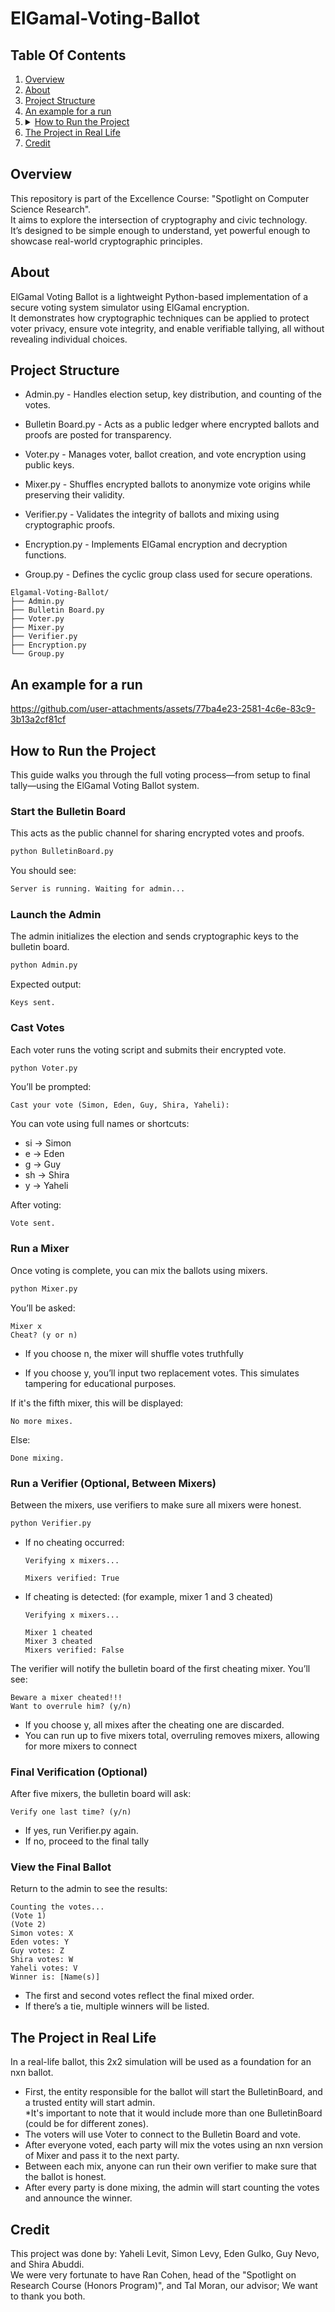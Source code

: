 # ElGamal-Voting-Ballot



<!-- TABLE OF CONTENTS -->
## Table Of Contents
<ol>
  <li><a href="#overview">Overview</a></li>
  <li><a href="#about">About</a></li>
  <li><a href="#project-structure">Project Structure</a></li>
  <li><a href="#an-example-for-a-run">An example for a run</a></li>
  <li>
    <details>
      <summary><a href="#how-to-run-the-project">How to Run the Project</a></summary>
      <ul>
          <li><a href="#start-the-bulletin-board">Start the Bulletin Board</a></li>
          <li><a href="#launch-the-admin">Launch the Admin</a></li>
          <li><a href="#cast-votes">Cast Votes</a></li>
          <li><a href="#run-a-mixer">Run a Mixer</a></li>
          <li><a href="#run-a-verifier-optional-between-mixers">Run a Verifier</a></li>
          <li><a href="#final-verification-optional">Final Verification</a></li>
          <li><a href="#view-the-final-ballot">View the Final Ballot</a></li>
      </ul>
    </details>
  </li>
  <li><a href="#the-project-in-real-life">The Project in Real Life</a></li>
  <li><a href="#credit">Credit</a></li>
</ol>


## Overview
This repository is part of the Excellence Course: "Spotlight on Computer Science Research".\
It aims to explore the intersection of cryptography and civic technology.\
It’s designed to be simple enough to understand, yet powerful enough to showcase real-world cryptographic principles.

## About
ElGamal Voting Ballot is a lightweight Python-based implementation of a secure voting system simulator using ElGamal encryption.\
It demonstrates how cryptographic techniques can be applied to protect voter privacy, ensure vote integrity, and enable verifiable tallying, all without revealing individual choices.

## Project Structure
- Admin.py - Handles election setup, key distribution, and counting of the votes.
- Bulletin Board.py - Acts as a public ledger where encrypted ballots and proofs are posted for transparency.
- Voter.py - Manages voter, ballot creation, and vote encryption using public keys.
- Mixer.py - Shuffles encrypted ballots to anonymize vote origins while preserving their validity.
- Verifier.py - Validates the integrity of ballots and mixing using cryptographic proofs.
  
- Encryption.py - Implements ElGamal encryption and decryption functions.
- Group.py - Defines the cyclic group class used for secure operations.

```
Elgamal-Voting-Ballot/
├── Admin.py
├── Bulletin Board.py
├── Voter.py
├── Mixer.py
├── Verifier.py
├── Encryption.py
└── Group.py
```

## An example for a run

https://github.com/user-attachments/assets/77ba4e23-2581-4c6e-83c9-3b13a2cf81cf
  
## How to Run the Project

This guide walks you through the full voting process—from setup to final tally—using the ElGamal Voting Ballot system.

### Start the Bulletin Board
This acts as the public channel for sharing encrypted votes and proofs.
```bash
python BulletinBoard.py
```
You should see:
```bash
Server is running. Waiting for admin...
```
### Launch the Admin
The admin initializes the election and sends cryptographic keys to the bulletin board.

```bash
python Admin.py
```
Expected output:
```
Keys sent.
```

### Cast Votes
Each voter runs the voting script and submits their encrypted vote.

```bash
python Voter.py
```
You’ll be prompted:
```
Cast your vote (Simon, Eden, Guy, Shira, Yaheli):
```

You can vote using full names or shortcuts:
- si → Simon
- e → Eden
- g → Guy
- sh → Shira
- y → Yaheli
  
After voting:
```
Vote sent.
```


### Run a Mixer
Once voting is complete, you can mix the ballots using mixers.
```bash
python Mixer.py
```
You’ll be asked:
```
Mixer x
Cheat? (y or n)
```
- If you choose n, the mixer will shuffle votes truthfully
    
- If you choose y, you’ll input two replacement votes. This simulates tampering for educational purposes.

If it's the fifth mixer, this will be displayed:
```
No more mixes.
```
Else:
```
Done mixing.
```
### Run a Verifier (Optional, Between Mixers)
Between the mixers, use verifiers to make sure all mixers were honest.

```bash
python Verifier.py
```
- If no cheating occurred:
  ```
  Verifying x mixers...
  
  Mixers verified: True
  ```
- If cheating is detected: (for example, mixer 1 and 3 cheated)
  ```
  Verifying x mixers...
  
  Mixer 1 cheated
  Mixer 3 cheated
  Mixers verified: False
  ```
The verifier will notify the bulletin board of the first cheating mixer. You’ll see:
```
Beware a mixer cheated!!!
Want to overrule him? (y/n)
```
- If you choose y, all mixes after the cheating one are discarded.
- You can run up to five mixers total, overruling removes mixers, allowing for more mixers to connect

### Final Verification (Optional)
After five mixers, the bulletin board will ask:
```
Verify one last time? (y/n)
```
- If yes, run Verifier.py again.
- If no, proceed to the final tally

### View the Final Ballot
Return to the admin to see the results:
```
Counting the votes...
(Vote 1)
(Vote 2)
Simon votes: X
Eden votes: Y
Guy votes: Z
Shira votes: W
Yaheli votes: V
Winner is: [Name(s)]
```
- The first and second votes reflect the final mixed order.
- If there’s a tie, multiple winners will be listed.

## The Project in Real Life 

In a real-life ballot, this 2x2 simulation will be used as a foundation for an nxn ballot.
- First, the entity responsible for the ballot will start the BulletinBoard, and a trusted entity will start admin.\
*It's important to note that it would include more than one BulletinBoard (could be for different zones).
- The voters will use Voter to connect to the Bulletin Board and vote.
- After everyone voted, each party will mix the votes using an nxn version of Mixer and pass it to the next party.
- Between each mix, anyone can run their own verifier to make sure that the ballot is honest.
- After every party is done mixing, the admin will start counting the votes and announce the winner.

## Credit
This project was done by: Yaheli Levit, Simon Levy, Eden Gulko, Guy Nevo, and Shira Abuddi.\
We were very fortunate to have Ran Cohen, head of the "Spotlight on Research Course (Honors Program)", and Tal Moran, our advisor; We want to thank you both.
